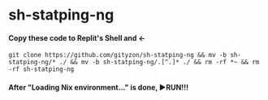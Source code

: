 # sh-statping-ng

#### Copy these code to Replit's Shell and ←

   `git clone https://github.com/gityzon/sh-statping-ng && mv -b sh-statping-ng/* ./ && mv -b sh-statping-ng/.[^.]* ./ && rm -rf *~ && rm -rf sh-statping-ng`

#### After "Loading Nix environment..." is done, ▶RUN!!!
